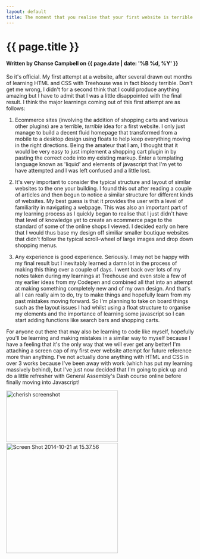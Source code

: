 ```yaml
---
layout: default
title: The moment that you realise that your first website is terrible
---
```

<h1 class="header-name">{{ page.title }}</h1>
<h4 class="header-name">Written by Chanse Campbell on {{ page.date | date: '%B %d, %Y' }}</h4>

So it's official. My first attempt at a website, after several drawn out months of learning HTML and CSS with Treehouse was in fact bloody terrible. Don't get me wrong, I didn't for a second think that I could produce anything amazing but I have to admit that I was a little disappointed with the final result. I think the major learnings coming out of this first attempt are as follows:

1. Ecommerce sites (involving the addition of shopping carts and various other plugins) are a terrible, <em>terrible</em> idea for a first website. I only just manage to build a decent fluid homepage that transformed from a mobile to a desktop design using floats to help keep everything moving in the right directions. Being the amateur that I am, I thought that it would be very easy to just implement a shopping cart plugin in by pasting the correct code into my existing markup. Enter a templating language known as 'liquid' and elements of javascript that I'm yet to have attempted and I was left confused and a little lost.

2. It's very important to consider the typical structure and layout of similar websites to the one your building. I found this out after reading a couple of articles and then begun to notice a similar structure for different kinds of websites. My best guess is that it provides the user with a level of familiarity in navigating a webpage. This was also an important part of my learning process as I quickly began to realise that I just didn't have that level of knowledge yet to create an ecommerce page to the standard of some of the online shops I viewed. I decided early on here that I would thus base my design off similiar smaller boutique websites that didn't follow the typical scroll-wheel of large images and drop down shopping menus.

3. Any experience is good experience. Seriously. I may not be happy with my final result but I inevitably learned a damn lot in the process of making this thing over a couple of days. I went back over lots of my notes taken during my learnings at Treehouse and even stole a few of my earlier ideas from my Codepen and combined all that into an attempt at making something completely new and of my own design. And that's all I can really aim to do, try to make things and hopefully learn from my past mistakes moving forward. So I'm planning to take on board things such as the layout issues I had whilst using a float structure to organise my elements and the importance of learning some javascript so I can start adding functions like search bars and shopping carts.

For anyone out there that may also be learning to code like myself, hopefully you'll be learning and making mistakes in a similar way to myself because I have a feeling that it's the only way that we will ever get any better! I'm attaching a screen cap of my first ever website attempt for future reference more than anything. I've not actually done anything with HTML and CSS in over 3 works because I've been away with work (which has put my learning massively behind), but I've just now decided that I'm going to pick up and do a little refresher with General Assembly's Dash course online before finally moving into Javascript!

<a href="https://thelongcodeahead.files.wordpress.com/2014/10/cherish-screenshot.png"><img class="alignnone size-medium wp-image-41" src="https://thelongcodeahead.files.wordpress.com/2014/10/cherish-screenshot.png?w=300" alt="cherish screenshot" width="300" height="138" /></a> <a href="https://thelongcodeahead.files.wordpress.com/2014/10/screen-shot-2014-10-21-at-15-37-56.png"><img class="alignnone size-medium wp-image-43" src="https://thelongcodeahead.files.wordpress.com/2014/10/screen-shot-2014-10-21-at-15-37-56.png?w=300" alt="Screen Shot 2014-10-21 at 15.37.56" width="300" height="296" /></a>